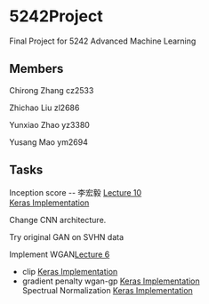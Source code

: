# 5242Project

Final Project for 5242 Advanced Machine Learning 

## Members

Chirong Zhang cz2533

Zhichao Liu zl2686

Yunxiao Zhao yz3380

Yusang Mao ym2694

## Tasks

Inception score -- 李宏毅 [Lecture 10](https://www.youtube.com/watch?v=IB_ADssBomk&list=PLJV_el3uVTsMq6JEFPW35BCiOQTsoqwNw&index=10)  
[Keras Implementation](https://machinelearningmastery.com/how-to-implement-the-inception-score-from-scratch-for-evaluating-generated-images/)

Change CNN architecture.

Try original GAN on SVHN data

Implement WGAN[Lecture 6](https://www.youtube.com/watch?v=3JP-xuBJsyc&list=PLJV_el3uVTsMq6JEFPW35BCiOQTsoqwNw&index=6)
- clip [Keras Implementation](https://github.com/eriklindernoren/Keras-GAN/blob/master/wgan/wgan.py)   
- gradient penalty wgan-gp [Keras Implementation](https://github.com/eriklindernoren/Keras-GAN/blob/master/wgan_gp/wgan_gp.py)  
Spectrual Normalization [Keras Implementation](https://github.com/IShengFang/SpectralNormalizationKeras)
